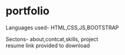 # portfolio
Languages used- HTML,CSS,JS,BOOTSTRAP <br>

Sectons- about,contcat,skills, project<br>
resume link provided to download <b>
